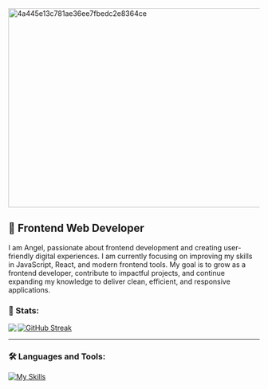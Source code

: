 <img width="1260" height="400" alt="4a445e13c781ae36ee7fbedc2e8364ce" src="https://github.com/user-attachments/assets/00713d7a-2e7e-488f-b7fe-4e75864377df" />

## 🎨 Frontend Web Developer
<p>I am Angel, passionate about frontend development and creating user-friendly digital experiences. I am currently focusing on improving my skills in JavaScript, React, and modern frontend tools. My goal is to grow as a frontend developer, contribute to impactful projects, and continue expanding my knowledge to deliver clean, efficient, and responsive applications.</p>

### 🔱 Stats:
<img align="left" src="https://github-readme-stats.vercel.app/api?username=angelmora2004&theme=dracula&show_icons=true\&rank_icon=github&hide_border=true" />
<a align="right" href="https://git.io/streak-stats"><img src="https://github-readme-streak-stats-eight.vercel.app/?user=angelmora2004&theme=dracula&hide_border=true" alt="GitHub Streak" /></a>

---

### 🛠️ Languages and Tools:          

[![My Skills](https://skillicons.dev/icons?i=js,react,astro,tailwind,java,nodejs)](https://skillicons.dev)          
